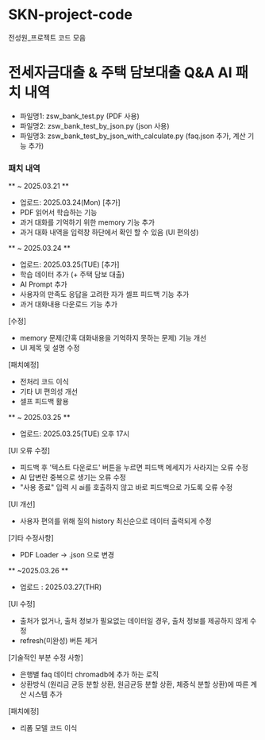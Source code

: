 # SKN-project-code
전성원_프로젝트 코드 모음

# 전세자금대출 & 주택 담보대출 Q&A AI 패치 내역
- 파일명1: zsw_bank_test.py (PDF 사용)
- 파일명2: zsw_bank_test_by_json.py (json 사용)
- 파일명3: zsw_bank_test_by_json_with_calculate.py (faq.json 추가, 계산 기능 추가)

### 패치 내역

** ~ 2025.03.21 **
- 업로드: 2025.03.24(Mon)
[추가]
- PDF 읽어서 학습하는 기능
- 과거 대화를 기억하기 위한 memory 기능 추가
- 과거 대화 내역을 입력창 하단에서 확인 할 수 있음 (UI 편의성)

** ~ 2025.03.24 **
- 업로드: 2025.03.25(TUE)
[추가]
- 학습 데이터 추가 (+ 주택 담보 대출)
- AI Prompt 추가
- 사용자의 만족도 응답을 고려한 자가 셀프 피드백 기능 추가
- 과거 대화내용 다운로드 기능 추가

[수정]
- memory 문제(간혹 대화내용을 기억하지 못하는 문제) 기능 개선
- UI 제목 및 설명 수정

[패치예정]
- 전처리 코드 이식
- 기타 UI 편의성 개선
- 셀프 피드백 활용

** ~ 2025.03.25 **
- 업로드: 2025.03.25(TUE) 오후 17시

[UI 오류 수정]
- 피드백 후 '텍스트 다운로드' 버튼을 누르면 피드백 메세지가 사라지는 오류 수정
- AI 답변란 중복으로 생기는 오류 수정
- "사용 종료" 입력 시 ai를 호출하지 않고 바로 피드백으로 가도록 오류 수정

[UI 개선]
- 사용자 편의를 위해 질의 history 최신순으로 데이터 출력되게 수정

[기타 수정사항]
- PDF Loader -> .json 으로 변경

** ~2025.03.26 **
- 업로드 : 2025.03.27(THR)

[UI 수정]
- 출처가 없거나, 출처 정보가 필요없는 데이터일 경우, 출처 정보를 제공하지 않게 수정
- refresh(미완성) 버튼 제거

[기술적인 부분 수정 사항]
- 은행별 faq 데이터 chromadb에 추가 하는 로직
- 상환방식 (원리금 균등 분할 상환, 원금균등 분할 상환, 체증식 분할 상환)에 따른 계산 시스템 추가

[패치예정]
- 리폼 모델 코드 이식
